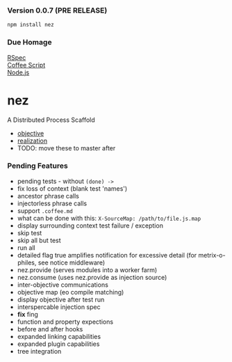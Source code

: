### Version 0.0.7 (PRE RELEASE) 

`npm install nez`

### Due Homage

[RSpec](http://rspec.info/)<br />
[Coffee Script](http://coffeescript.org/)<br />
[Node.js](http://nodejs.org)<br />


nez
===

A Distributed Process Scaffold

* [objective](https://github.com/nomilous/nez/tree/develop/src/objective)
* [realization](https://github.com/nomilous/nez/tree/develop/src/realization)
* TODO: move these to master after 




### Pending Features

* pending tests - without `(done) ->` 
* fix loss of context (blank test 'names')
* ancestor phrase calls
* injectorless phrase calls
* support `.coffee.md`
* what can be done with this: `X-SourceMap: /path/to/file.js.map`
* display surrounding context test failure / exception
* skip test
* skip all but test
* run all
* detailed flag true amplifies notification for excessive detail (for metrix-o-philes, see notice middleware)
* nez.provide (serves modules into a worker farm)
* nez.consume (uses nez.provide as injection source)
* inter-objective communications
* objective map (eo compile matching)
* display objective after test run
* interspercable injection spec
* **fix** fing
* function and property expections
* before and after hooks
* expanded linking capabilities
* expanded plugin capabilities
* tree integration

